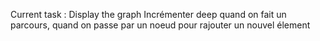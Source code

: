 Current task : Display the graph
Incrémenter deep quand on fait un parcours, quand on passe par un noeud pour rajouter un nouvel élement
